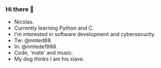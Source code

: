 ### Hi there 👋

- Nicolas. 
- Currently learning Python and C.
- I'm interested in software development and cybersecurity. 
- Tw: @nmled88.
- In: @nmlede1988.
- Code, 'mate' and music.
- My dog thinks I am his slave. 
<!--
**nmlede/nmlede** is a ✨ _special_ ✨ repository because its `README.md` (this file) appears on your GitHub profile.

Here are some ideas to get you started:

- 🔭 I’m currently working on ...
- 🌱 I’m currently learning 
- 👯 I’m looking to collaborate on ...
- 🤔 I’m looking for help with ...
- 💬 Ask me about ...
- 📫 How to reach me: ...
- 😄 Pronouns: ...
- ⚡ Fun fact: ...
-->
